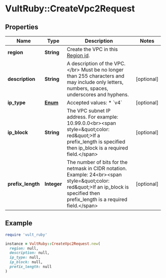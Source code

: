 # VultRuby::CreateVpc2Request

## Properties

| Name | Type | Description | Notes |
| ---- | ---- | ----------- | ----- |
| **region** | **String** | Create the VPC in this [Region id](#operation/list-regions). |  |
| **description** | **String** | A description of the VPC. &lt;/br&gt; Must be no longer than 255 characters and may include only letters, numbers, spaces, underscores and hyphens. | [optional] |
| **ip_type** | [**Enum**](Enum.md) | Accepted values: * &#x60;v4&#x60; | [optional] |
| **ip_block** | **String** | The VPC subnet IP address. For example: 10.99.0.0&lt;br&gt;&lt;span style&#x3D;\&quot;color: red\&quot;&gt;If a prefix_length is specified then ip_block is a required field.&lt;/span&gt; | [optional] |
| **prefix_length** | **Integer** | The number of bits for the netmask in CIDR notation. Example: 24&lt;br&gt;&lt;span style&#x3D;\&quot;color: red\&quot;&gt;If an ip_block is specified then prefix_length is a required field.&lt;/span&gt; | [optional] |

## Example

```ruby
require 'vult_ruby'

instance = VultRuby::CreateVpc2Request.new(
  region: null,
  description: null,
  ip_type: null,
  ip_block: null,
  prefix_length: null
)
```

